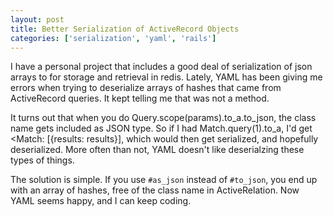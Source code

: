 ```yaml
---
layout: post
title: Better Serialization of ActiveRecord Objects
categories: ['serialization', 'yaml', 'rails']
---
```


I have a personal project that includes a good deal of serialization of json arrays to for storage and retrieval in redis. Lately, YAML has been giving me errors when trying to deserialize arrays of hashes that came from ActiveRecord queries. It kept telling me that <Class Name> was not a method.

It turns out that when you do Query.scope(params).to_a.to_json, the class name gets included as JSON type. So if I had Match.query(1).to_a, I'd get <Match: [{results: results}], which would then get serialized, and hopefully deserialized. More often than not, YAML doesn't like deserialzing these types of things.

The solution is simple. If you use `#as_json` instead of `#to_json`, you end up with an array of hashes, free of the class name in ActiveRelation. Now YAML seems happy, and I can keep coding.